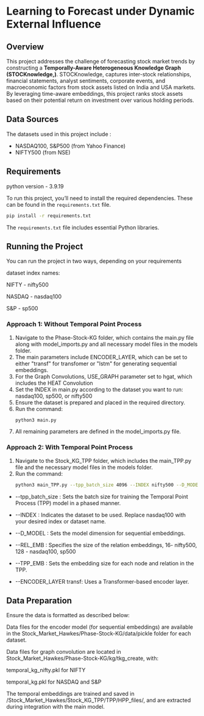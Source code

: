 # Learning to Forecast under Dynamic External Influence 

## Overview
This project addresses the challenge of forecasting stock market trends by constructing a **Temporally-Aware Heterogeneous Knowledge Graph (STOCKnowledge,)**. STOCKnowledge, captures inter-stock relationships, financial statements, analyst sentiments, corporate events, and macroeconomic factors from stock assets listed on India and USA markets. By leveraging time-aware embeddings, this project ranks stock assets based on their potential return on investment over various holding periods.

## Data Sources

The datasets used in this project include :
- NASDAQ100, S&P500 (from Yahoo Finance)
- NIFTY500 (from NSE)

## Requirements

python version - 3.9.19

To run this project, you’ll need to install the required dependencies. These can be found in the `requirements.txt` file.

```bash
pip install -r requirements.txt
```
The `requirements.txt` file includes essential Python libraries.

## Running the Project

You can run the project in two ways, depending on your requirements

dataset index names: 

NIFTY - nifty500

NASDAQ - nasdaq100

S&P - sp500

### Approach 1: Without Temporal Point Process
1. Navigate to the Phase-Stock-KG folder, which contains the main.py file along with model_imports.py and all necessary model files in the models folder.
2. The main parameters include ENCODER_LAYER, which can be set to either "transf" for transfomer or "lstm" for generating sequential embeddings.
3. For the Graph Convolutions, USE_GRAPH parameter set to hgat, which includes the HEAT Convolution
4. Set the INDEX in main.py according to the dataset you want to run: nasdaq100, sp500, or nifty500
4. Ensure the dataset is prepared and placed in the required directory.
5. Run the command:
   ```bash
   python3 main.py 
   ```
6. All remaining parameters are defined in the model_imports.py file.


### Approach 2: With Temporal Point Process
1. Navigate to the Stock_KG_TPP folder, which includes the main_TPP.py file and the necessary model files in the models folder.
2. Run the command:
   ```bash
   python3 main_TPP.py --tpp_batch_size 4096 --INDEX nifty500 --D_MODEL 20 --REL_EMB 16 --TPP_EMB 128 --gpu 1 --ENCODER_LAYER transf
   ```
- --tpp_batch_size : Sets the batch size for training the Temporal Point Process (TPP) model in a phased manner.

- --INDEX : Indicates the dataset to be used. Replace nasdaq100 with your desired index or dataset name.

- --D_MODEL : Sets the model dimension for sequential embeddings.

- --REL_EMB : Specifies the size of the relation embeddings, 16- nifty500, 128 - nasdaq100, sp500

- --TPP_EMB : Sets the embedding size for each node and relation in the TPP.

- --ENCODER_LAYER transf: Uses a Transformer-based encoder layer.

## Data Preparation

Ensure the data is formatted as described below:

Data files for the encoder model (for sequential embeddings) are available in the Stock_Market_Hawkes/Phase-Stock-KG/data/pickle folder for each dataset.

Data files for graph convolution are located in Stock_Market_Hawkes/Phase-Stock-KG/kg/tkg_create, with:

temporal_kg_nifty.pkl for NIFTY

temporal_kg.pkl for NASDAQ and S&P

The temporal embeddings are trained and saved in /Stock_Market_Hawkes/Stock_KG_TPP/TPP/HPP_files/, and are extracted during integration with the main model.

